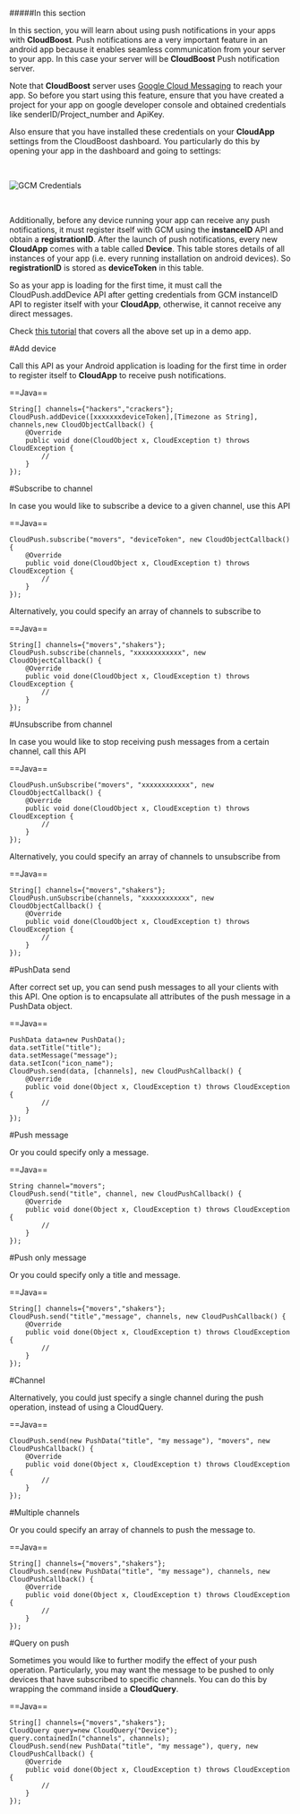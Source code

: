#####In this section

In this section, you will learn about using push notifications in your apps with **CloudBoost**. Push notifications are a very important feature in an android app because it enables seamless communication from your server to your app. In this case your server will be **CloudBoost** Push notification server.

Note that **CloudBoost** server uses [Google Cloud Messaging](https://developers.google.com/cloud-messaging) to reach your app. So before you start using this feature, ensure that you have created a project for your app on google developer console and obtained credentials like senderID/Project_number and ApiKey.

Also ensure that you have installed these credentials on your **CloudApp** settings from the CloudBoost dashboard. You particularly do this by opening your app in the dashboard and going to settings:
<p>&nbsp;</p>
<img class="full-length-img" alt="GCM Credentials" src="https://blog.cloudboost.io/content/images/2016/04/appSettings-1.jpg">
<p>&nbsp;</p>

Additionally, before any device running your app can receive any push notifications, it must register itself with GCM using the **instanceID** API and obtain a **registrationID**. After the launch of push notifications, every new **CloudApp** comes with a table called **Device**. This table stores details of all instances of your app (i.e. every running installation on android devices). So **registrationID** is stored as **deviceToken** in this table.

So as your app is loading for the first time, it must call the <span class="tut-snippet">CloudPush.addDevice</span> API after getting credentials from GCM instanceID API to register itself with your **CloudApp**, otherwise, it cannot receive any direct messages.

Check [this tutorial](http://egima.blogspot.ug/2016/03/androidcloudboost-push-notifications.html) that covers all the above set up in a demo app.

#Add device

Call this API as your Android application is loading for the first time in order to register itself to **CloudApp** to receive push notifications.

==Java==
<span class="java-lines" data-query="adddevice">
```
String[] channels={"hackers","crackers"};
CloudPush.addDevice([xxxxxxxdeviceToken],[Timezone as String], channels,new CloudObjectCallback() {
	@Override
	public void done(CloudObject x, CloudException t) throws CloudException {
		//
	}
});
```
</span>

#Subscribe to channel

In case you would like to subscribe a device to a given channel, use this API

==Java==
<span class="java-lines" data-query="singlesubscribe">
```
CloudPush.subscribe("movers", "deviceToken", new CloudObjectCallback() {	
	@Override
	public void done(CloudObject x, CloudException t) throws CloudException {
		//
	}
});
```
</span>

Alternatively, you could specify an array of channels to subscribe to

==Java==
<span class="java-lines" data-query="arraysubscribe">
```
String[] channels={"movers","shakers"};
CloudPush.subscribe(channels, "xxxxxxxxxxxx", new CloudObjectCallback() {	
	@Override
	public void done(CloudObject x, CloudException t) throws CloudException {
		//
	}
});
```
</span>
		
#Unsubscribe from channel

In case you would like to stop receiving push messages from a certain channel, call this API

==Java==
<span class="java-lines" data-query="singleunsubscribe">
```
CloudPush.unSubscribe("movers", "xxxxxxxxxxxx", new CloudObjectCallback() {	
	@Override
	public void done(CloudObject x, CloudException t) throws CloudException {
		//
	}
});
```
</span>

Alternatively, you could specify an array of channels to unsubscribe from

==Java==
<span class="java-lines" data-query="arrayunsubscribe">
```
String[] channels={"movers","shakers"};
CloudPush.unSubscribe(channels, "xxxxxxxxxxxx", new CloudObjectCallback() {	
	@Override
	public void done(CloudObject x, CloudException t) throws CloudException {
		//
	}
});
```
</span>

#PushData send

After correct set up, you can send push messages to all your clients with this API. One option is to encapsulate all attributes of the push message in a PushData object.

==Java==
<span class="java-lines" data-query="sendmessage">
```
PushData data=new PushData();
data.setTitle("title");
data.setMessage("message");
data.setIcon("icon_name");
CloudPush.send(data, [channels], new CloudPushCallback() {
	@Override
	public void done(Object x, CloudException t) throws CloudException {
		//
	}
});
```
</span>

#Push message

Or you could specify only a message.

==Java==
<span class="java-lines" data-query="simplesend">
```
String channel="movers";
CloudPush.send("title", channel, new CloudPushCallback() {
	@Override
	public void done(Object x, CloudException t) throws CloudException {
		//
	}
});
```
</span>

#Push only message

Or you could specify only a title and message.

==Java==
<span class="java-lines" data-query="sendtitleandmessage">
```
String[] channels={"movers","shakers"};
CloudPush.send("title","message", channels, new CloudPushCallback() {
	@Override
	public void done(Object x, CloudException t) throws CloudException {
		//
	}
});
```
</span>

#Channel

Alternatively, you could just specify a single channel during the push operation, instead of using a CloudQuery.

==Java==
<span class="java-lines" data-query="stringsend">
```
CloudPush.send(new PushData("title", "my message"), "movers", new CloudPushCallback() {
	@Override
	public void done(Object x, CloudException t) throws CloudException {
		//
	}
});
```
</span>

#Multiple channels

Or you could specify an array of channels to push the message to.

==Java==
<span class="java-lines" data-query="arraysend">
```
String[] channels={"movers","shakers"};
CloudPush.send(new PushData("title", "my message"), channels, new CloudPushCallback() {
	@Override
	public void done(Object x, CloudException t) throws CloudException {
		//
	}
});
```
</span>

#Query on push

Sometimes you would like to further modify the effect of your push operation. Particularly, you may want the message to be pushed to only devices that have subscribed to specific channels. You can do this by wrapping the command inside a **CloudQuery**.

==Java==
<span class="java-lines" data-query="querysend">
```
String[] channels={"movers","shakers"};
CloudQuery query=new CloudQuery("Device");
query.containedIn("channels", channels);
CloudPush.send(new PushData("title", "my message"), query, new CloudPushCallback() {
	@Override
	public void done(Object x, CloudException t) throws CloudException {
		//
	}
});
```
</span>
